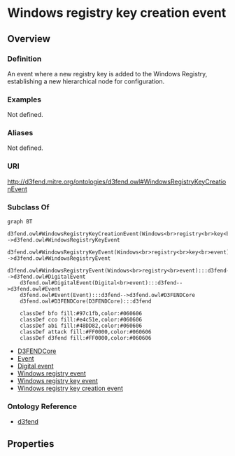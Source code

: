 # Windows registry key creation event

## Overview

### Definition
An event where a new registry key is added to the Windows Registry, establishing a new hierarchical node for configuration.

### Examples
Not defined.

### Aliases
Not defined.

### URI
http://d3fend.mitre.org/ontologies/d3fend.owl#WindowsRegistryKeyCreationEvent

### Subclass Of
```mermaid
graph BT
    d3fend.owl#WindowsRegistryKeyCreationEvent(Windows<br>registry<br>key<br>creation<br>event):::d3fend-->d3fend.owl#WindowsRegistryKeyEvent
    d3fend.owl#WindowsRegistryKeyEvent(Windows<br>registry<br>key<br>event):::d3fend-->d3fend.owl#WindowsRegistryEvent
    d3fend.owl#WindowsRegistryEvent(Windows<br>registry<br>event):::d3fend-->d3fend.owl#DigitalEvent
    d3fend.owl#DigitalEvent(Digital<br>event):::d3fend-->d3fend.owl#Event
    d3fend.owl#Event(Event):::d3fend-->d3fend.owl#D3FENDCore
    d3fend.owl#D3FENDCore(D3FENDCore):::d3fend
    
    classDef bfo fill:#97c1fb,color:#060606
    classDef cco fill:#e4c51e,color:#060606
    classDef abi fill:#48DD82,color:#060606
    classDef attack fill:#FF0000,color:#060606
    classDef d3fend fill:#FF0000,color:#060606
```

- [D3FENDCore](/docs/ontology/reference/model/D3FENDCore/D3FENDCore.md)
- [Event](/docs/ontology/reference/model/D3FENDCore/Event/Event.md)
- [Digital event](/docs/ontology/reference/model/D3FENDCore/Event/Digital%20event/Digital%20event.md)
- [Windows registry event](/docs/ontology/reference/model/D3FENDCore/Event/Digital%20event/Windows%20registry%20event/Windows%20registry%20event.md)
- [Windows registry key event](/docs/ontology/reference/model/D3FENDCore/Event/Digital%20event/Windows%20registry%20event/Windows%20registry%20key%20event/Windows%20registry%20key%20event.md)
- [Windows registry key creation event](/docs/ontology/reference/model/D3FENDCore/Event/Digital%20event/Windows%20registry%20event/Windows%20registry%20key%20event/Windows%20registry%20key%20creation%20event/Windows%20registry%20key%20creation%20event.md)


### Ontology Reference
- [d3fend](http://d3fend.mitre.org/ontologies/d3fend.owl#)

## Properties
